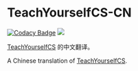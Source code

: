 # TeachYourselfCS-CN
[![Codacy Badge](https://api.codacy.com/project/badge/Grade/f43ca3d227494328906d1606fd523faf)](https://www.codacy.com/manual/keithnull/TeachYourselfCS-CN?utm_source=github.com&amp;utm_medium=referral&amp;utm_content=keithnull/TeachYourselfCS-CN&amp;utm_campaign=Badge_Grade)
[![](https://img.shields.io/github/license/keithnull/TeachYourselfCS-CN)](https://github.com/keithnull/TeachYourselfCS-CN/blob/master/LICENSE)

[TeachYourselfCS](https://teachyourselfcs.com/) 的中文翻译。

A Chinese translation of [TeachYourselfCS](https://teachyourselfcs.com/). 
